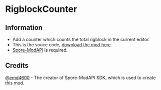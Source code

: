 # RigblockCounter

## Information
- Add a counter which counts the total rigblock in the current editor.
- This is the souce code, [download the mod here](https://github.com/Studumb/RigblockCounter/releases/tag/v0.1).
- [Spore-ModAPI](http://davoonline.com/sporemodder/rob55rod/ModAPI/Public/) is required.

## Credits
[@emd4600](https://github.com/emd4600) - The creator of Spore-ModAPI SDK, which is used to create this mod.
